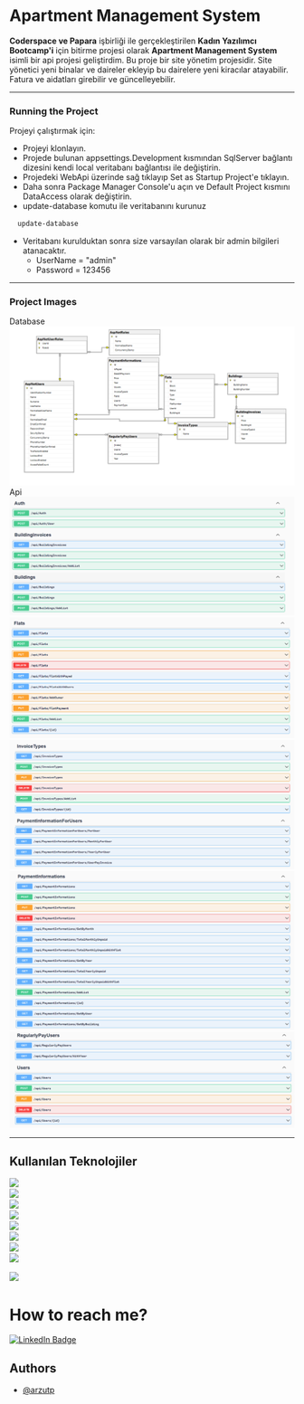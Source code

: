 # Apartment Management System
**Coderspace ve Papara** işbirliği ile gerçekleştirilen **Kadın Yazılımcı Bootcamp'i** için bitirme projesi olarak **Apartment Management System** isimli bir api projesi geliştirdim. 
Bu proje bir site yönetim projesidir. Site yönetici yeni binalar ve daireler ekleyip bu dairelere yeni kiracılar atayabilir. Fatura ve aidatları girebilir ve güncelleyebilir. 

<hr>

### Running the Project
Projeyi çalıştırmak için: 
- Projeyi klonlayın.
- Projede bulunan appsettings.Development kısmından SqlServer bağlantı dizesini kendi local veritabanı bağlantısı ile değiştirin.
- Projedeki WebApi üzerinde sağ tıklayıp Set as Startup Project'e tıklayın.
- Daha sonra Package Manager Console'u açın ve Default Project kısmını DataAccess olarak değiştirin.
- update-database komutu ile veritabanını kurunuz
```bash
  update-database
```
- Veritabanı kurulduktan sonra size varsayılan olarak bir admin bilgileri atanacaktır.
    - UserName = "admin"
    - Password = 123456

<hr>

### Project Images
Database
<img src="https://github.com/arzutp/ApartmentManagementSystem/blob/master/Images/Database.png"/>
Api
<img src="https://github.com/arzutp/ApartmentManagementSystem/blob/master/Images/1.png"/>
<img src="https://github.com/arzutp/ApartmentManagementSystem/blob/master/Images/2.png"/>
<img src="https://github.com/arzutp/ApartmentManagementSystem/blob/master/Images/3.png"/>
<img src="https://github.com/arzutp/ApartmentManagementSystem/blob/master/Images/4.png"/>
<img src="https://github.com/arzutp/ApartmentManagementSystem/blob/master/Images/5.png"/>

<hr>

## Kullanılan Teknolojiler 
<img src="https://img.shields.io/badge/-C%23-lemon"></img><br/>
<img src="https://img.shields.io/badge/-ASP.NET%20CORE%20-purple"></img><br/>
<img src="https://img.shields.io/badge/-Entity%20Framework-red"></img><br/>
<img src="https://img.shields.io/badge/-AutoMapper-purple"></img><br/>
<img src="https://img.shields.io/badge/-Identity-orange"></img><br/>
<img src="https://img.shields.io/badge/-Sql%20Server-yellow"></img><br/>
<img src="https://img.shields.io/badge/-UnitOfWork-darkblue"></img><br/>
<img src="https://img.shields.io/badge/-json-blue"></img><br/>

<img src="https://media.giphy.com/media/v1.Y2lkPTc5MGI3NjExdWpzamh5M2RqM3RsMTl4NjdsZ3ZpMHVuNWZlZmpoamxhMGZrN3J1MyZlcD12MV9pbnRlcm5hbF9naWZfYnlfaWQmY3Q9Zw/L1R1tvI9svkIWwpVYr/giphy.gif"></img>

# How to reach me?
<div id="badges">
  <a href="https://www.linkedin.com/in/arzutepe/">
    <img src="https://img.shields.io/badge/LinkedIn-blue?style=for-the-badge&logo=linkedin&logoColor=white" alt="LinkedIn Badge"/>
  </a>  
</div>

## Authors

- [@arzutp](https://github.com/arzutp)
